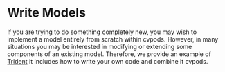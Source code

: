 # Write Models

If you are trying to do something completely new, you may wish to implement
a model entirely from scratch within cvpods. However, in many situations you may
be interested in modifying or extending some components of an existing model.
Therefore, we provide an example of [Trident](https://git-core.megvii-inc.com/zhubenjin/cvpods_playground/tree/master/examples/TridentNet)
it includes how to write your own code and combine it cvpods.
